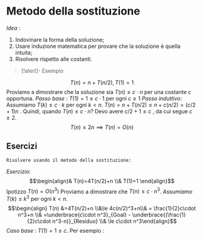 # Metodo della sostituzione
*Idea* : 
1. Indovinare la forma della soluzione;
2. Usare induzione matematica per provare che la soluzione è quella intuita;
3. Risolvere rispetto alle costanti.
>[!alert]- Esempio

$$T(n) = n +T(n/2), T(1)=1$$
Proviamo a dimostrare che la soluzione sia $T(n)\leq c\cdot n$ per una costante $c$ opportuna.
*Passo base* : $T(1)=1\leq c\cdot 1$ per ogni $c\geq 1$
*Passo induttivo*: Assumiamo $T(k)\leq c\cdot k$ per ogni $k\lt n$.
$T(n)=n+T(n/2)\leq n+c(n/2)=(c/2+1)n$ . Quindi, quando $T(n)\leq c\cdot n$?
Devo avere $c/2+1\leq c$ , da cui segue $c\geq 2$. $$T(n)\leq 2n\implies T(n)=O(n)$$
## Esercizi
	Risolvere usando il metodo della sostituzione:
*Esercizio*: $$\begin{align}& T(n)=4T(n/2)+n \\& T(1)=1 \end{align}$$
Ipotizzo $T(n)=O(n^3)$
Proviamo a dimostrare che $T(n)\leq c\cdot n^3$.
*Assumiamo* $T(k)\leq k^3$ per ogni $k\lt n$.
	$$\begin{align} T(n) &=4T(n/2)+n \\&\le 4c(n/2)^3+n\\& = \frac{1}{2}c\cdot n^3+n \\& =\underbrace{c\cdot n^3}_{Goal} - \underbrace{(\frac{1}{2}c\cdot n^3-n)}_{Residuo} \\& \le c\cdot n^3\end{align}$$
*Caso base* : $T(1)=1\le c$. Per esempio :
